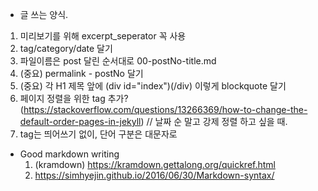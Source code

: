 - 글 쓰는 양식.
1. 미리보기를 위해 excerpt_seperator 꼭 사용
2. tag/category/date 달기
3. 파일이름은 post 달린 순서대로 00-postNo-title.md
4. (중요) permalink - postNo 달기 
5. (중요) 각 H1 제목 앞에 (div id="index")(/div) 이렇게 blockquote 달기
6. 페이지 정렬을 위한 tag 추가? (https://stackoverflow.com/questions/13266369/how-to-change-the-default-order-pages-in-jekyll) // 날짜 순 말고 강제 정렬 하고 싶을 때.
7. tag는 띄어쓰기 없이, 단어 구분은 대문자로

- Good markdown writing
  1. (kramdown) https://kramdown.gettalong.org/quickref.html
  2. https://simhyejin.github.io/2016/06/30/Markdown-syntax/